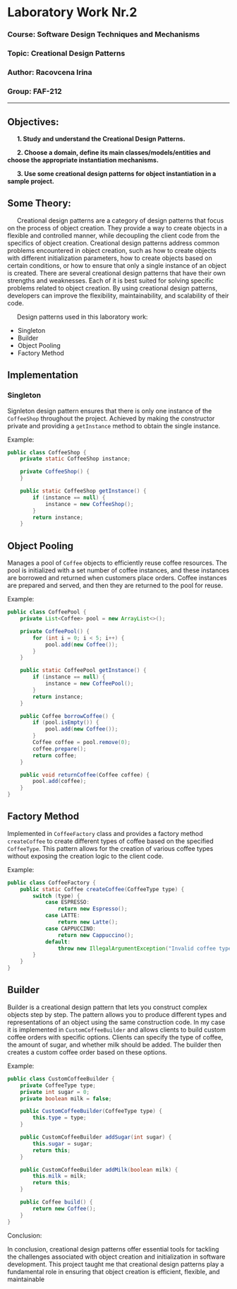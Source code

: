 # Laboratory Work Nr.2

### Course: Software Design Techniques and Mechanisms
### Topic: Creational Design Patterns
### Author: Racovcena Irina
### Group: FAF-212

------
## Objectives:
&ensp; &ensp; __1. Study and understand the Creational Design Patterns.__

&ensp; &ensp; __2. Choose a domain, define its main classes/models/entities and choose the appropriate instantiation mechanisms.__

&ensp; &ensp; __3. Use some creational design patterns for object instantiation in a sample project.__

## Some Theory:
&ensp; &ensp; Creational design patterns are a category of design patterns that focus on the process of object creation. They provide a way to create objects in a flexible and controlled manner, while decoupling the client code from the specifics of object creation. Creational design patterns address common problems encountered in object creation, such as how to create objects with different initialization parameters, how to create objects based on certain conditions, or how to ensure that only a single instance of an object is created. There are several creational design patterns that have their own strengths and weaknesses. Each of it is best suited for solving specific problems related to object creation. By using creational design patterns, developers can improve the flexibility, maintainability, and scalability of their code.

&ensp; &ensp; Design patterns used in this laboratory work:

* Singleton
* Builder
* Object Pooling
* Factory Method

## Implementation

### Singleton

Signleton design pattern ensures that there is only one instance of the `CoffeeShop` throughout the project.
Achieved by making the constructor private and providing a `getInstance` method to obtain the single instance.

Example:
```java
public class CoffeeShop {
    private static CoffeeShop instance;

    private CoffeeShop() {
    }

    public static CoffeeShop getInstance() {
        if (instance == null) {
            instance = new CoffeeShop();
        }
        return instance;
    }
```

## Object Pooling

Manages a pool of `Coffee` objects to efficiently reuse coffee resources.
The pool is initialized with a set number of coffee instances, and these instances are borrowed and returned when customers place orders.
Coffee instances are prepared and served, and then they are returned to the pool for reuse.

Example:

```java
public class CoffeePool {
    private List<Coffee> pool = new ArrayList<>();

    private CoffeePool() {
        for (int i = 0; i < 5; i++) {
            pool.add(new Coffee());
        }
    }

    public static CoffeePool getInstance() {
        if (instance == null) {
            instance = new CoffeePool();
        }
        return instance;
    }

    public Coffee borrowCoffee() {
        if (pool.isEmpty()) {
            pool.add(new Coffee());
        }
        Coffee coffee = pool.remove(0);
        coffee.prepare();
        return coffee;
    }

    public void returnCoffee(Coffee coffee) {
        pool.add(coffee);
    }
}
```

## Factory Method

Implemented in `CoffeeFactory` class and provides a factory method `createCoffee` to create different types of coffee based on the specified `CoffeeType`.
This pattern allows for the creation of various coffee types without exposing the creation logic to the client code.

Example:

```java
public class CoffeeFactory {
    public static Coffee createCoffee(CoffeeType type) {
        switch (type) {
            case ESPRESSO:
                return new Espresso();
            case LATTE:
                return new Latte();
            case CAPPUCCINO:
                return new Cappuccino();
            default:
                throw new IllegalArgumentException("Invalid coffee type: ");
        }
    }
}
```

## Builder

Builder is a creational design pattern that lets you construct complex objects step by step. The pattern allows you to produce different types and representations of an object using the same construction code.
In my case it is implemented in `CustomCoffeeBuilder` and allows clients to build custom coffee orders with specific options.
Clients can specify the type of coffee, the amount of sugar, and whether milk should be added.
The builder then creates a custom coffee order based on these options.

Example:

```java
public class CustomCoffeeBuilder {
    private CoffeeType type;
    private int sugar = 0;
    private boolean milk = false;

    public CustomCoffeeBuilder(CoffeeType type) {
        this.type = type;
    }

    public CustomCoffeeBuilder addSugar(int sugar) {
        this.sugar = sugar;
        return this;
    }

    public CustomCoffeeBuilder addMilk(boolean milk) {
        this.milk = milk;
        return this;
    }

    public Coffee build() {
        return new Coffee();
    }
}
```

Conclusion:

In conclusion, creational design patterns offer essential tools for tackling the challenges associated with object creation and initialization in software development.
This project taught me that creational design patterns play a fundamental role in ensuring that object creation is efficient, flexible, and maintainable



